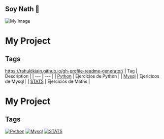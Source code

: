 ## Soy Nath 👋

![My Image](https://raw.githubusercontent.com/myusername/myrepository/master/myimage.png)

<!--
**nath-fre/nath-fre** is a ✨ _special_ ✨ repository because its `README.md` (this file) appears on your GitHub profile.

Here are some ideas to get you started:

- 🔭 I’m currently working on ...
- 🌱 I’m currently learning ...
- 👯 I’m looking to collaborate on ...
- 🤔 I’m looking for help with ...
- 💬 Ask me about ...
- 📫 How to reach me: ...
- 😄 Pronouns: ...
- ⚡ Fun fact: ...
-->
# My Project
## Tags
https://rahuldkjain.github.io/gh-profile-readme-generator/
| Tag | Description |
| --- | --- |
| [Python](https://github.com/nath-fre/F5/tags/Tag-1) | Ejercicios de Python |
| [Mysql](https://github.com/nath-fre/myproject/tags/Tag-2) | Ejericicos de Mysql |
| [STATS](https://github.com/nath-fre/myproject/tags/Tag-3) | Ejercicios de Maths |
# My Project
## Tags
[![Python](https://img.shields.io/badge/Python-blue.svg)](https://github.com/nath-fre/myproject/tags/Python)
[![Mysql](https://img.shields.io/badge/Tag-2-green.svg)](https://github.com/nath-fre/myproject/tags/Tag-2)
[![STATS](https://img.shields.io/badge/Tag-3-red.svg)](https://github.com/nath-fre/myproject/tags/Tag-3)
